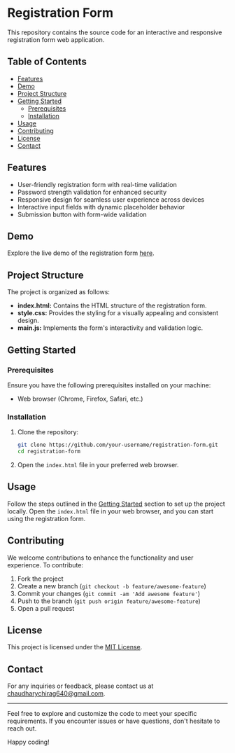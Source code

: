 # Registration Form

This repository contains the source code for an interactive and responsive registration form web application.

## Table of Contents

- [Features](#features)
- [Demo](#demo)
- [Project Structure](#project-structure)
- [Getting Started](#getting-started)
  - [Prerequisites](#prerequisites)
  - [Installation](#installation)
- [Usage](#usage)
- [Contributing](#contributing)
- [License](#license)
- [Contact](#contact)

## Features

- User-friendly registration form with real-time validation
- Password strength validation for enhanced security
- Responsive design for seamless user experience across devices
- Interactive input fields with dynamic placeholder behavior
- Submission button with form-wide validation

## Demo

Explore the live demo of the registration form [here]([#your-live-demo-url](https://chirag640.github.io/RegistrationForm/)).

## Project Structure

The project is organized as follows:

- **index.html:** Contains the HTML structure of the registration form.
- **style.css:** Provides the styling for a visually appealing and consistent design.
- **main.js:** Implements the form's interactivity and validation logic.

## Getting Started

### Prerequisites

Ensure you have the following prerequisites installed on your machine:

- Web browser (Chrome, Firefox, Safari, etc.)

### Installation

1. Clone the repository:

    ```bash
    git clone https://github.com/your-username/registration-form.git
    cd registration-form
    ```

2. Open the `index.html` file in your preferred web browser.

## Usage

Follow the steps outlined in the [Getting Started](#getting-started) section to set up the project locally. Open the `index.html` file in your web browser, and you can start using the registration form.

## Contributing

We welcome contributions to enhance the functionality and user experience. To contribute:

1. Fork the project
2. Create a new branch (`git checkout -b feature/awesome-feature`)
3. Commit your changes (`git commit -am 'Add awesome feature'`)
4. Push to the branch (`git push origin feature/awesome-feature`)
5. Open a pull request

## License

This project is licensed under the [MIT License](LICENSE).

## Contact

For any inquiries or feedback, please contact us at [chaudharychirag640@gmail.com](mailto:chaudharychirag640@gmail.com).

---

Feel free to explore and customize the code to meet your specific requirements. If you encounter issues or have questions, don't hesitate to reach out.

Happy coding!
